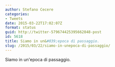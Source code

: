```yaml
---
author: Stefano Cecere
categories:
- Tweets
date: 2015-03-22T17:02:07Z
format: status
guid: http://twitter-579674425395662848-post
id: 5618
title: Siamo in un&#039;epoca di passaggio.
slug: /2015/03/22/siamo-in-unepoca-di-passaggio/
---
```


Siamo in un'epoca di passaggio.